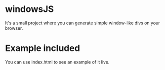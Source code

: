 # windowsJS
It's a small project where you can generate simple window-like divs on your browser.

# Example included
You can use index.html to see an example of it live.
